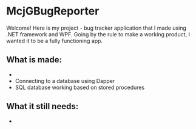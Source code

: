 # McjGBugReporter

Welcome! Here is my project - bug tracker application that I made using .NET framework and WPF. Going by the rule to make a working product, I wanted it to be a fully functioning app.

## What is made:
-
- Connecting to a database using Dapper
- SQL database working based on stored procedures

## What it still needs:
- 
